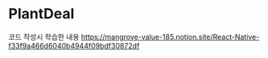 # PlantDeal

코드 작성시 학습한 내용
https://mangrove-value-185.notion.site/React-Native-f33f9a466d6040b4944f09bdf30872df
